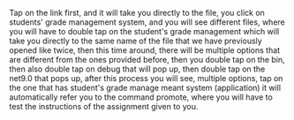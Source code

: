 Tap on the link first, and it will take you directly to the file, you click on students' grade management system, and you will see different files, where you will have to double tap on the student's grade management which will take you directly to the same name of the file that we have previously opened like twice, then this time around, there will be multiple options that are different from the ones provided before, then you double tap on the bin, then also double tap on debug that will pop up, then double tap on the net9.0 that pops up, after this process you will see, multiple options, tap on the one that has student's grade manage meant system (application) it will automatically refer you to the command promote, where you will have to test the instructions of the assignment given to you.
